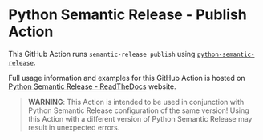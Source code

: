 # Python Semantic Release - Publish Action

This GitHub Action runs `semantic-release publish` using
[`python-semantic-release`](https://pypi.org/project/python-semantic-release/).

Full usage information and examples for this GitHub Action is hosted on
[Python Semantic Release - ReadTheDocs](https://python-semantic-release.readthedocs.io/en/latest/configuration/automatic-releases/github-actions.html)
website.

> **WARNING**: This Action is intended to be used in conjunction with Python
> Semantic Release configuration of the same version! Using this Action with
> a different version of Python Semantic Release may result in unexpected errors.
